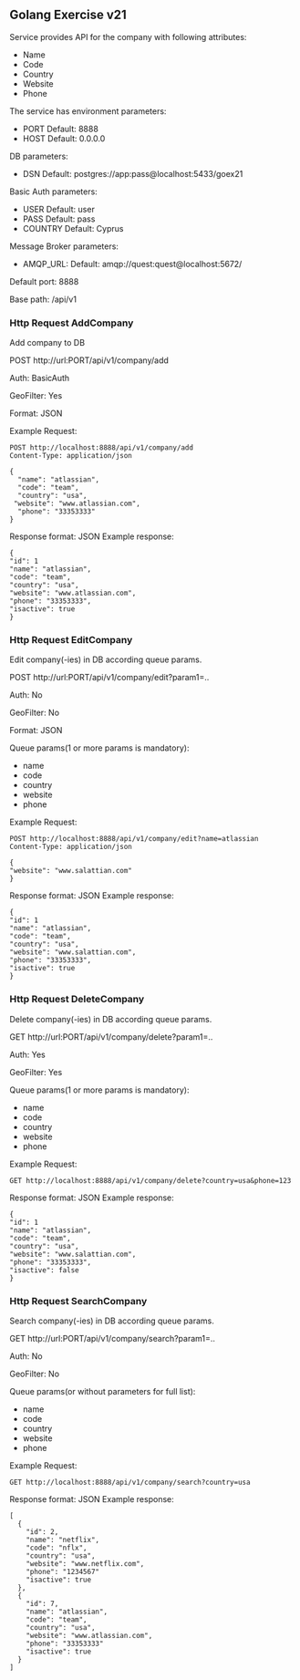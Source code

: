 ## Golang Exercise v21

Service provides API for the company with following attributes:
 - Name
 - Code
 - Country
 - Website
 - Phone

The service has environment parameters:

 - PORT Default: 8888
 - HOST Default: 0.0.0.0

DB parameters:
 - DSN  Default: postgres://app:pass@localhost:5433/goex21   

Basic Auth parameters:
 - USER  Default: user
 - PASS  Default: pass
 - COUNTRY Default: Cyprus

Message Broker parameters:
 - AMQP_URL: Default: amqp://quest:quest@localhost:5672/

Default port: 8888

Base path: /api/v1

### Http Request AddCompany

Add company to DB

POST http://url:PORT/api/v1/company/add

Auth: BasicAuth

GeoFilter: Yes

Format: JSON 

Example Request:

```azure
POST http://localhost:8888/api/v1/company/add
Content-Type: application/json

{
  "name": "atlassian",
  "code": "team",
  "country": "usa",
 "website": "www.atlassian.com",
  "phone": "33353333"
}
```

Response format: JSON
Example response:
```azure
{
"id": 1
"name": "atlassian",
"code": "team",
"country": "usa",
"website": "www.atlassian.com",
"phone": "33353333",
"isactive": true
}
```

### Http Request EditCompany

Edit company(-ies) in DB according queue params. 

POST http://url:PORT/api/v1/company/edit?param1=..

Auth: No

GeoFilter: No

Format: JSON

Queue params(1 or more params is mandatory):
 - name
 - code
 - country
 - website
 - phone

Example Request:

```azure
POST http://localhost:8888/api/v1/company/edit?name=atlassian
Content-Type: application/json

{
"website": "www.salattian.com"
}
```

Response format: JSON
Example response:
```azure
{
"id": 1
"name": "atlassian",
"code": "team",
"country": "usa",
"website": "www.salattian.com",
"phone": "33353333",
"isactive": true
}
```

### Http Request DeleteCompany

Delete company(-ies) in DB according queue params.

GET http://url:PORT/api/v1/company/delete?param1=..

Auth: Yes

GeoFilter: Yes

Queue params(1 or more params is mandatory):
- name
- code
- country
- website
- phone

Example Request:

```azure
GET http://localhost:8888/api/v1/company/delete?country=usa&phone=123
```

Response format: JSON
Example response:
```azure
{
"id": 1
"name": "atlassian",
"code": "team",
"country": "usa",
"website": "www.salattian.com",
"phone": "33353333",
"isactive": false
}
```

### Http Request SearchCompany

Search company(-ies) in DB according queue params.

GET http://url:PORT/api/v1/company/search?param1=..

Auth: No

GeoFilter: No

Queue params(or without parameters for full list):
- name
- code
- country
- website
- phone

Example Request:

```azure
GET http://localhost:8888/api/v1/company/search?country=usa
```

Response format: JSON
Example response:
```azure
[
  {
    "id": 2,
    "name": "netflix",
    "code": "nflx",
    "country": "usa",
    "website": "www.netflix.com",
    "phone": "1234567"
    "isactive": true
  },
  {
    "id": 7,
    "name": "atlassian",
    "code": "team",
    "country": "usa",
    "website": "www.atlassian.com",
    "phone": "33353333"
    "isactive": true
  }
]
```